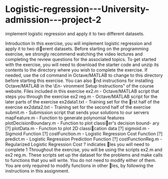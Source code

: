 # Logistic-regression---University-admission---project-2
implement logistic regression and apply it to two different datasets.


Introduction
In this exercise, you will implement logistic regression and apply it to two
dierent datasets. Before starting on the programming exercise, we strongly
recommend watching the video lectures and completing the review questions
for the associated topics.
To get started with the exercise, you will need to download the starter
code and unzip its contents to the directory where you wish to complete the
exercise. If needed, use the cd command in Octave/MATLAB to change to
this directory before starting this exercise.
You can also nd instructions for installing Octave/MATLAB in the \En-
vironment Setup Instructions" of the course website.
Files included in this exercise
ex2.m - Octave/MATLAB script that steps you through the exercise
ex2 reg.m - Octave/MATLAB script for the later parts of the exercise
ex2data1.txt - Training set for the rst half of the exercise
ex2data2.txt - Training set for the second half of the exercise
submit.m - Submission script that sends your solutions to our servers
mapFeature.m - Function to generate polynomial features
plotDecisionBoundary.m - Function to plot classier's decision bound-
ary
[?] plotData.m - Function to plot 2D classication data
[?] sigmoid.m - Sigmoid Function
[?] costFunction.m - Logistic Regression Cost Function
[?] predict.m - Logistic Regression Prediction Function
[?] costFunctionReg.m - Regularized Logistic Regression Cost
? indicates les you will need to complete
1
Throughout the exercise, you will be using the scripts ex2.m and ex2 reg.m.
These scripts set up the dataset for the problems and make calls to functions
that you will write. You do not need to modify either of them. You are only
required to modify functions in other les, by following the instructions in
this assignment.
